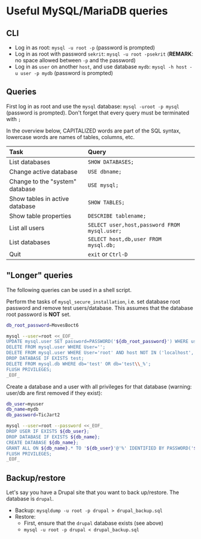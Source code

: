 # Useful MySQL/MariaDB queries

## CLI

- Log in as root: `mysql -u root -p` (password is prompted)
- Log in as root with password `sekrit`: `mysql -u root -psekrit` (**REMARK**: no space allowed between `-p` and the password)
- Log in as `user` on another `host`, and use database `mydb`: `mysql -h host -u user -p mydb` (password is prompted)

## Queries

First log in as root and use the `mysql` database: `mysql -uroot -p mysql` (password is prompted). Don't forget that every query must be terminated with `;`

In the overview below, CAPITALIZED words are part of the SQL syntax, lowercase words are names of tables, columns, etc.

| Task | Query |
| :--- | :--- |
| List databases | `SHOW DATABASES;` |
| Change active database | `USE dbname;` |
| Change to the "system" database | `USE mysql;` |
| Show tables in active database | `SHOW TABLES;` |
| Show table properties | `DESCRIBE tablename;` |
| List all users | `SELECT user,host,password FROM mysql.user;` |
| List databases | `SELECT host,db,user FROM mysql.db;` |
| Quit | `exit` or `Ctrl-D` |

## "Longer" queries

The following queries can be used in a shell script.

Perform the tasks of `mysql_secure_installation`, i.e. set database root password and remove test users/database. This assumes that the database root password is **NOT** set.

```bash
db_root_password=MovesBoct6

mysql --user=root <<_EOF_
UPDATE mysql.user SET password=PASSWORD('${db_root_password}') WHERE user='root';
DELETE FROM mysql.user WHERE User='';
DELETE FROM mysql.user WHERE User='root' AND host NOT IN ('localhost', '127.0.0.1', '::1');
DROP DATABASE IF EXISTS test;
DELETE FROM mysql.db WHERE db='test' OR db='test\\_%';
FLUSH PRIVILEGES;
_EOF_
```

Create a database and a user with all privileges for that database (warning: user/db are first removed if they exist):

```bash
db_user=myuser
db_name=mydb
db_password=TicJart2

mysql --user=root --password <<_EOF_
DROP USER IF EXISTS ${db_user};
DROP DATABASE IF EXISTS ${db_name};
CREATE DATABASE ${db_name};
GRANT ALL ON ${db_name}.* TO '${db_user}'@'%' IDENTIFIED BY PASSWORD('${db_password}');
FLUSH PRIVILEGES;
_EOF_
```

## Backup/restore

Let's say you have a Drupal site that you want to back up/restore. The database is `drupal`.

- Backup: `mysqldump -u root -p drupal > drupal_backup.sql`
- Restore:
    - First, ensure that the `drupal` database exists (see above)
    - `mysql -u root -p drupal < drupal_backup.sql`
